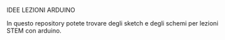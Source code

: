 IDEE LEZIONI ARDUINO

In questo repository potete trovare degli sketch e degli schemi per lezioni STEM con arduino.
